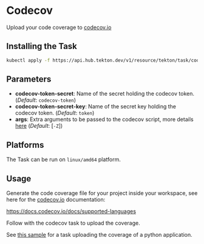 # Codecov

Upload your code coverage to [codecov.io](https://codecov.io)

## Installing the Task

```bash
kubectl apply -f https://api.hub.tekton.dev/v1/resource/tekton/task/codecov/0.1/raw
```

## Parameters

- **codecov-token-secret**: Name of the secret holding the codecov token. (_Default_: `codecov-token`)
- **codecov-token-secret-key**: Name of the secret key holding the codecov token. (_Default_: `token`)
- **args**: Extra arguments to be passed to the codecov script, more details [here](https://docs.codecov.io/docs/about-the-codecov-bash-uploader#arguments) (_Default_: [`-Z`])

## Platforms

The Task can be run on `linux/amd64` platform.

## Usage

Generate the code coverage file for your project inside your workspace, see here
for the [codecov.io](https://codecov.io) documentation:

https://docs.codecov.io/docs/supported-languages

Follow with the codecov task to upload the coverage.

See [this sample](./samples/codecov.sample.yaml) for a task uploading the
coverage of a python application.
